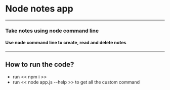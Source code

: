 # Node notes app
---

### Take notes using node command line
#### Use node command line to create, read and delete notes

---

## How to run the code?

* run << npm i >>
* run << node app.js --help >> to get all the custom command

